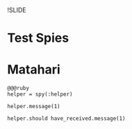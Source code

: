 !SLIDE
# Test Spies #
# Matahari #

    @@@ruby
    helper = spy(:helper)

    helper.message(1)

    helper.should have_received.message(1)
